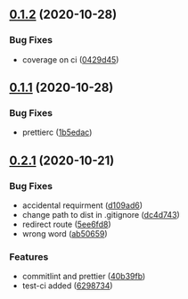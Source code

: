 ## [0.1.2](https://github.com/kocetora/front-hrm/compare/v0.1.1...v0.1.2) (2020-10-28)


### Bug Fixes

* coverage on ci ([0429d45](https://github.com/kocetora/front-hrm/commit/0429d45edc0680bb5edc6214b2cf86d2dce0c792))



## [0.1.1](https://github.com/kocetora/front-hrm/compare/v0.2.1...v0.1.1) (2020-10-28)


### Bug Fixes

* prettierc ([1b5edac](https://github.com/kocetora/front-hrm/commit/1b5edac94e041cf60232f1e765c4a1bcd45722dd))



## [0.2.1](https://github.com/kocetora/front-hrm/compare/dc4d7432a3785a1f5b312441ad41e8e6c9364858...v0.2.1) (2020-10-21)


### Bug Fixes

* accidental requirment ([d109ad6](https://github.com/kocetora/front-hrm/commit/d109ad649508659dd129a772c8e0f96395336fa4))
* change path to dist in .gitignore ([dc4d743](https://github.com/kocetora/front-hrm/commit/dc4d7432a3785a1f5b312441ad41e8e6c9364858))
* redirect route ([5ee6fd8](https://github.com/kocetora/front-hrm/commit/5ee6fd8be79c5e217d36cc7cfcba1b2ae5435aec))
* wrong word ([ab50659](https://github.com/kocetora/front-hrm/commit/ab5065979c5bf14ec37d69d59b07380a8b77ff32))


### Features

* commitlint and prettier ([40b39fb](https://github.com/kocetora/front-hrm/commit/40b39fb62287ea282b443e64b36701d1fff1e417))
* test-ci added ([6298734](https://github.com/kocetora/front-hrm/commit/629873400215aafa0db819ccdf8b259e920b74d0))



